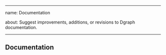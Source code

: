 ---
name: Documentation

about: Suggest improvements, additions, or revisions to Dgraph documentation.

 ---

 <!-- If you think Dgraph's documentation at https://dgraph.io/docs/ is lacking, please explain it here. -->

## Documentation
